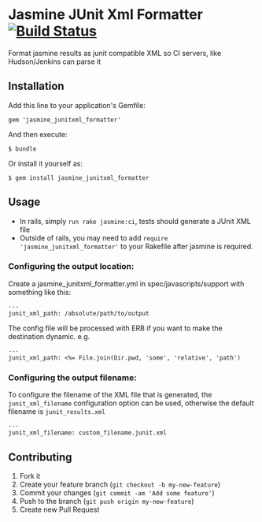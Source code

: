 # Jasmine JUnit Xml Formatter [![Build Status](https://travis-ci.org/jasmine/jasmine_junitxml_formatter.png?branch=main)](https://travis-ci.org/jasmine/jasmine_junitxml_formatter)

Format jasmine results as junit compatible XML so CI servers, like Hudson/Jenkins can parse it

## Installation

Add this line to your application's Gemfile:

    gem 'jasmine_junitxml_formatter'

And then execute:

    $ bundle

Or install it yourself as:

    $ gem install jasmine_junitxml_formatter

## Usage

- In rails, simply `run rake jasmine:ci`, tests should generate a JUnit XML file
- Outside of rails, you may need to add `require 'jasmine_junitxml_formatter'` to your Rakefile after jasmine is required.

### Configuring the output location:

Create a jasmine_junitxml_formatter.yml in spec/javascripts/support with something like this:

    ---
    junit_xml_path: /absolute/path/to/output

The config file will be processed with ERB if you want to make the destination dynamic. e.g.

    ---
    junit_xml_path: <%= File.join(Dir.pwd, 'some', 'relative', 'path')

### Configuring the output filename:

To configure the filename of the XML file that is generated, the `junit_xml_filename` configuration option can be used, otherwise the default filename is `junit_results.xml`

    ---
    junit_xml_filename: custom_filename.junit.xml

## Contributing

1. Fork it
2. Create your feature branch (`git checkout -b my-new-feature`)
3. Commit your changes (`git commit -am 'Add some feature'`)
4. Push to the branch (`git push origin my-new-feature`)
5. Create new Pull Request
